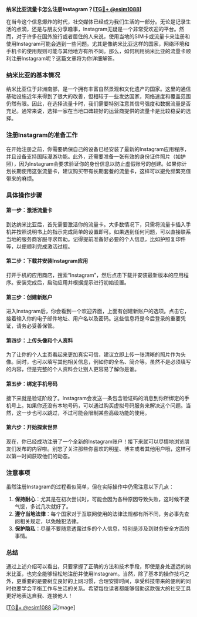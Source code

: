 **纳米比亚流量卡怎么注册Instagram？[[TG💪+ @esim1088](https://t.me/s/esim1088)]**

在当今这个信息爆炸的时代，社交媒体已经成为我们生活的一部分。无论是记录生活的点滴，还是与朋友分享趣事，Instagram无疑是一个非常受欢迎的平台。然而，对于许多在国外旅行或者居住的人来说，使用当地的SIM卡或流量卡来注册和使用Instagram可能会遇到一些问题。尤其是像纳米比亚这样的国家，网络环境和手机卡的使用规则可能与其他地方有所不同。那么，如何利用纳米比亚的流量卡顺利注册Instagram呢？这篇文章将为你详细解答。

### 纳米比亚的基本情况

纳米比亚位于非洲南部，是一个拥有丰富自然景观和文化遗产的国家。这里的通信基础设施近年来得到了很大的改善，但相较于一些发达国家，网络速度和覆盖范围仍然有限。因此，在选择流量卡时，我们需要特别注意其信号强度和数据流量是否充足。通常来说，选择一家在当地口碑较好的运营商提供的流量卡是比较稳妥的选择。

### 注册Instagram的准备工作

在开始注册之前，你需要确保自己的设备已经安装了最新的Instagram应用程序，并且设备支持国际漫游功能。此外，还需要准备一张有效的身份证件照片（如护照），因为Instagram会要求验证你的身份信息以防止虚假账号的创建。如果你计划长期使用这张流量卡，建议购买带有长期套餐的流量卡，这样可以避免频繁充值带来的麻烦。

### 具体操作步骤

#### 第一步：激活流量卡

到达纳米比亚后，首先需要激活你的流量卡。大多数情况下，只需将流量卡插入手机并按照说明书上的指示完成简单的设置即可。如果遇到任何问题，可以直接联系当地的服务商客服寻求帮助。记得提前准备好必要的个人信息，比如护照复印件等，以便顺利完成激活过程。

#### 第二步：下载并安装Instagram应用

打开手机的应用商店，搜索“Instagram”，然后点击下载并安装最新版本的应用程序。安装完成后，启动应用并根据提示进行初始设置。

#### 第三步：创建新账户

进入Instagram后，你会看到一个欢迎界面，上面有创建新账户的选项。点击它，接着输入你的电子邮件地址、用户名以及密码。这些信息将是今后登录的重要凭证，请务必妥善保管。

#### 第四步：上传头像和个人资料

为了让你的个人主页看起来更加真实可信，建议立即上传一张清晰的照片作为头像。同时，也可以填写其他相关信息，例如你的全名、简介等。虽然不是必须填写的内容，但是完整的个人资料会让别人更容易了解你是谁。

#### 第五步：绑定手机号码

接下来就是验证阶段了。Instagram会发送一条包含验证码的消息到你所绑定的手机号上。如果你还没有本地号码，可以通过购买虚拟号码服务来解决这个问题。当然，这一步也可以跳过，不过可能会限制某些高级功能的使用。

#### 第六步：开始探索世界

现在，你已经成功注册了一个全新的Instagram账户！接下来就可以尽情地浏览朋友们发布的内容啦。别忘了关注那些你喜欢的明星、博主或者其他用户哦，这样可以第一时间获取他们的动态。

### 注意事项

虽然注册Instagram的过程看似简单，但在实际操作中仍需注意以下几点：

1. **保持耐心**：尤其是在初次尝试时，可能会因为各种原因导致失败，这时候不要气馁，多试几次就好了。
2. **遵守当地法律**：每个国家对于互联网使用的法律法规都有所不同，务必事先查阅相关规定，以免触犯法律。
3. **保护隐私**：尽量不要随意透露过多的个人信息，特别是涉及到财务安全方面的事情。

### 总结

通过上述介绍可以看出，只要掌握了正确的方法和技术手段，即使是身处遥远的纳米比亚，也完全能够轻松地注册并使用Instagram。当然，除了基本的操作技巧之外，更重要的是要树立良好的上网习惯，合理安排时间，享受科技带来的便利的同时也要学会平衡工作与生活的关系。希望每位读者都能够借助这款强大的社交工具更好地表达自我、连接他人！

[[TG💪+ @esim1088](https://t.me/s/esim1088) ![Image](https://i.postimg.cc/4NQfJmqS/Snipaste-2025-05-13-00-14-12.png)]